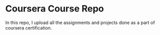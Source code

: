 # Coursera Course Repo

In this repo, I upload all the assignments and projects done as a part of coursera certification.

